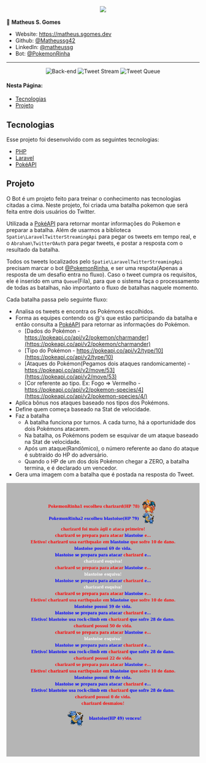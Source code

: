 <p align="center"><a target="_blank" href="https://matheus.sgomes.dev"><img src="https://matheus.sgomes.dev/img/logo_azul.png"></a></p>


👤 **Matheus S. Gomes**

* Website: https://matheus.sgomes.dev
* Github: [@Matheussg42](https://github.com/Matheussg42)
* LinkedIn: [@matheussg](https://linkedin.com/in/matheussg)
* Bot: [@PokemonRinha](https://twitter.com/PokemonRinha)

---

<p align="center">

  <img alt="Back-end" src="https://img.shields.io/static/v1?label=Back-end&message=Ok&color=27ae60&labelColor=444444">
  <img alt="Tweet Stream" src="https://img.shields.io/static/v1?label=Tweet Stream&message=Ok&color=27ae60&labelColor=444444">
  <img alt="Tweet Queue" src="https://img.shields.io/static/v1?label=Tweet Queue&message=Ok&color=27ae60&labelColor=444444">

</p>

#### Nesta Página:

* [Tecnologias](#tecnologias)
* [Projeto](#projeto)

<span id="tecnologias"></span>
## Tecnologias

Esse projeto foi desenvolvido com as seguintes tecnologias:

- [PHP](https://www.php.net/)
- [Laravel](https://laravel.com/)
- [PokéAPI](https://pokeapi.co/)

<span id="projeto"></span>
## Projeto

O Bot é um projeto feito para treinar o conhecimento nas tecnologias citadas a cima. Neste projeto, foi criada uma batalha pokemon que será feita entre dois usuários do Twitter.

Utilizada a [PokéAPI](https://pokeapi.co/) para retornar montar informações do Pokemon e preparar a batalha. Além de usarmos a biblioteca `Spatie\LaravelTwitterStreamingApi` para pegar os tweets em tempo real, e o `Abraham\TwitterOAuth` para pegar tweets, e postar a resposta com o resultado da batalha.

Todos os tweets localizados pelo `Spatie\LaravelTwitterStreamingApi` precisam marcar o bot [@PokemonRinha](https://twitter.com/PokemonRinha), e ser uma respota(Apenas a resposta de um desafio entra no fluxo). Caso o tweet cumpra os requisitos, ele é inserido em uma `Queue`(Fila), para que o sistema faça o processamento de todas as batalhas, não importanto o fluxo de batalhas naquele momento.

Cada batalha passa pelo seguinte fluxo:
- Analisa os tweets e encontra os Pokémons escolhidos.
- Forma as equipes contendo os @'s que estão participando da batalha e então consulta a [PokéAPI](https://pokeapi.co/) para retornar as informações do Pokémon.
    - [Dados do Pokémon - https://pokeapi.co/api/v2/pokemon/charmander](https://pokeapi.co/api/v2/pokemon/charmander)
    - [Tipo do Pokémon - https://pokeapi.co/api/v2/type/10](https://pokeapi.co/api/v2/type/10)
    - [Ataques do Pokémon(Pegamos dois ataques randomicamente) - https://pokeapi.co/api/v2/move/53](https://pokeapi.co/api/v2/move/53)
    - [Cor referente ao tipo. Ex: Fogo => Vermelho - https://pokeapi.co/api/v2/pokemon-species/4](https://pokeapi.co/api/v2/pokemon-species/4/)
- Aplica bônus nos ataques baseado nos tipos dos Pokémons.
- Define quem começa baseado na Stat de velocidade.
- Faz a batalha
    - A batalha funciona por turnos. A cada turno, há a oportunidade dos dois Pokémons atacarem.
    - Na batalha, os Pokémons podem se esquivar de um ataque baseado na Stat de velocidade.
    - Após um ataque(Randômico), o número referente ao dano do ataque é subtraído do HP do adversário.
    - Quando o HP de um dos dois Pokémon chegar a ZERO, a batalha termina, e é declarado um vencedor.
- Gera uma imagem com a batalha que é postada na resposta do Tweet.

<img src=".gitAssets/batalha.jpg" style="width: 550px">
